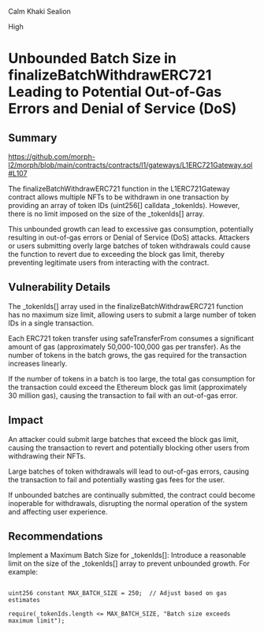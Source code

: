 Calm Khaki Sealion

High

# Unbounded Batch Size in finalizeBatchWithdrawERC721 Leading to Potential Out-of-Gas Errors and Denial of Service (DoS)

## Summary

https://github.com/morph-l2/morph/blob/main/contracts/contracts/l1/gateways/L1ERC721Gateway.sol#L107

The finalizeBatchWithdrawERC721 function in the L1ERC721Gateway contract allows multiple NFTs to be withdrawn in one transaction by providing an array of token IDs (uint256[] calldata _tokenIds). However, there is no limit imposed on the size of the _tokenIds[] array. 



This unbounded growth can lead to excessive gas consumption, potentially resulting in out-of-gas errors or Denial of Service (DoS) attacks. Attackers or users submitting overly large batches of token withdrawals could cause the function to revert due to exceeding the block gas limit, thereby preventing legitimate users from interacting with the contract.



## Vulnerability Details

The _tokenIds[] array used in the finalizeBatchWithdrawERC721 function has no maximum size limit, allowing users to submit a large number of token IDs in a single transaction.



 Each ERC721 token transfer using safeTransferFrom consumes a significant amount of gas (approximately 50,000-100,000 gas per transfer). As the number of tokens in the batch grows, the gas required for the transaction increases linearly.



If the number of tokens in a batch is too large, the total gas consumption for the transaction could exceed the Ethereum block gas limit (approximately 30 million gas), causing the transaction to fail with an out-of-gas error.



## Impact

An attacker could submit large batches that exceed the block gas limit, causing the transaction to revert and potentially blocking other users from withdrawing their NFTs.


 Large batches of token withdrawals will lead to out-of-gas errors, causing the transaction to fail and potentially wasting gas fees for the user.


If unbounded batches are continually submitted, the contract could become inoperable for withdrawals, disrupting the normal operation of the system and affecting user experience.







## Recommendations

Implement a Maximum Batch Size for _tokenIds[]:
Introduce a reasonable limit on the size of the _tokenIds[] array to prevent unbounded growth. For example:

```sol

uint256 constant MAX_BATCH_SIZE = 250;  // Adjust based on gas estimates

require(_tokenIds.length <= MAX_BATCH_SIZE, "Batch size exceeds maximum limit");
```
